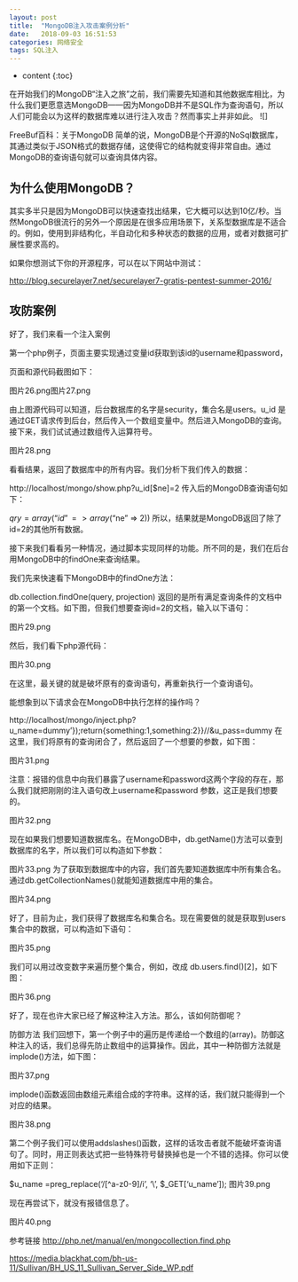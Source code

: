 ```yaml
---
layout: post
title:  "MongoDB注入攻击案例分析"
date:   2018-09-03 16:51:53
categories: 网络安全
tags: SQL注入
---
```


* content
{:toc}

在开始我们的MongoDB“注入之旅”之前，我们需要先知道和其他数据库相比，为什么我们更愿意选MongoDB——因为MongoDB并不是SQL作为查询语句，所以人们可能会以为这样的数据库难以进行注入攻击？然而事实上并非如此。
![]

FreeBuf百科：关于MongoDB
简单的说，MongoDB是个开源的NoSql数据库，其通过类似于JSON格式的数据存储，这使得它的结构就变得非常自由。通过MongoDB的查询语句就可以查询具体内容。 

## 为什么使用MongoDB？

其实多半只是因为MongoDB可以快速查找出结果，它大概可以达到10亿/秒。当然MongoDB很流行的另外一个原因是在很多应用场景下，关系型数据库是不适合的。例如，使用到非结构化，半自动化和多种状态的数据的应用，或者对数据可扩展性要求高的。

如果你想测试下你的开源程序，可以在以下网站中测试：

http://blog.securelayer7.net/securelayer7-gratis-pentest-summer-2016/

## 攻防案例

好了，我们来看一个注入案例

第一个php例子，页面主要实现通过变量id获取到该id的username和password，

页面和源代码截图如下：

 图片26.png图片27.png  

由上图源代码可以知道，后台数据库的名字是security，集合名是users。u_id 是通过GET请求传到后台，然后传入一个数组变量中。然后进入MongoDB的查询。接下来，我们试试通过数组传入运算符号。

图片28.png 

看看结果，返回了数据库中的所有内容。我们分析下我们传入的数据：


http://localhost/mongo/show.php?u_id[$ne]=2
传入后的MongoDB查询语句如下：


$qry= array(“id” => array(“$ne” => 2))
所以，结果就是MongoDB返回了除了id=2的其他所有数据。 

接下来我们看看另一种情况，通过脚本实现同样的功能。所不同的是，我们在后台用MongoDB中的findOne来查询结果。

我们先来快速看下MongoDB中的findOne方法：


db.collection.findOne(query, projection)
返回的是所有满足查询条件的文档中的第一个文档。如下图，但我们想要查询id=2的文档，输入以下语句：

图片29.png 

然后，我们看下php源代码：

图片30.png 

在这里，最关键的就是破坏原有的查询语句，再重新执行一个查询语句。

能想象到以下请求会在MongoDB中执行怎样的操作吗？

http://localhost/mongo/inject.php?u_name=dummy’});return{something:1,something:2}}//&u_pass=dummy
在这里，我们将原有的查询闭合了，然后返回了一个想要的参数，如下图：

图片31.png 

注意：报错的信息中向我们暴露了username和password这两个字段的存在，那么我们就把刚刚的注入语句改上username和password 参数，这正是我们想要的。

图片32.png 

现在如果我们想要知道数据库名。在MongoDB中，db.getName()方法可以查到数据库的名字，所以我们可以构造如下参数：

图片33.png
为了获取到数据库中的内容，我们首先要知道数据库中所有集合名。通过db.getCollectionNames()就能知道数据库中用的集合。

图片34.png 

好了，目前为止，我们获得了数据库名和集合名。现在需要做的就是获取到users集合中的数据，可以构造如下语句：

 图片35.png

我们可以用过改变数字来遍历整个集合，例如，改成 db.users.find()[2]，如下图：

图片36.png 

好了，现在也许大家已经了解这种注入方法。那么，该如何防御呢？

防御方法
我们回想下，第一个例子中的遍历是传递给一个数组的(array)。防御这种注入的话，我们总得先防止数组中的运算操作。因此，其中一种防御方法就是implode()方法，如下图：

 图片37.png

implode()函数返回由数组元素组合成的字符串。这样的话，我们就只能得到一个对应的结果。

图片38.png 

第二个例子我们可以使用addslashes()函数，这样的话攻击者就不能破坏查询语句了。同时，用正则表达式把一些特殊符号替换掉也是一个不错的选择。你可以使用如下正则：


$u_name =preg_replace(‘/[^a-z0-9]/i’, ‘\’, $_GET[‘u_name’]);
图片39.png 

现在再尝试下，就没有报错信息了。

图片40.png 

参考链接
http://php.net/manual/en/mongocollection.find.php

https://media.blackhat.com/bh-us-11/Sullivan/BH_US_11_Sullivan_Server_Side_WP.pdf
